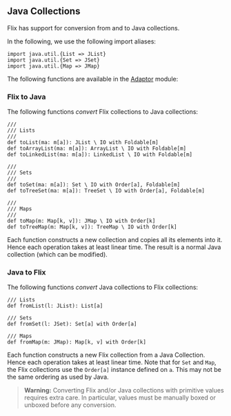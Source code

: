 ## Java Collections

Flix has support for conversion from and to Java collections. 

In the following, we use the following import aliases:

```flix
import java.util.{List => JList}
import java.util.{Set => JSet}
import java.util.{Map => JMap}
```

The following functions are available in the
[Adaptor](https://api.flix.dev/Adaptor.html) module: 

### Flix to Java

The following functions _convert_ Flix collections to Java collections:

```flix
///
/// Lists
///
def toList(ma: m[a]): JList \ IO with Foldable[m]
def toArrayList(ma: m[a]): ArrayList \ IO with Foldable[m]
def toLinkedList(ma: m[a]): LinkedList \ IO with Foldable[m]

///
/// Sets
///
def toSet(ma: m[a]): Set \ IO with Order[a], Foldable[m]
def toTreeSet(ma: m[a]): TreeSet \ IO with Order[a], Foldable[m]

///
/// Maps
///
def toMap(m: Map[k, v]): JMap \ IO with Order[k]
def toTreeMap(m: Map[k, v]): TreeMap \ IO with Order[k] 
```

Each function constructs a new collection and copies all its elements into it.
Hence each operation takes at least linear time. The result is a normal Java
collection (which can be modified). 

### Java to Flix

The following functions _convert_ Java collections to Flix collections:

```flix
/// Lists
def fromList(l: JList): List[a]

/// Sets
def fromSet(l: JSet): Set[a] with Order[a]

/// Maps
def fromMap(m: JMap): Map[k, v] with Order[k]
```

Each function constructs a new Flix collection from a Java Collection. Hence
each operation takes at least linear time. Note that for `Set` and `Map`, the
Flix collections use the `Order[a]` instance defined on `a`. This may not be the
same ordering as used by Java. 

> **Warning:** Converting Flix and/or Java collections with primitive values
> requires extra care. In particular, values must be manually boxed or unboxed
> before any conversion.
